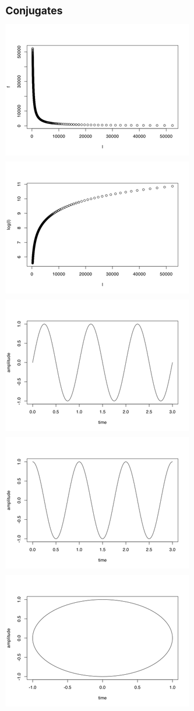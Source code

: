 Conjugates
================

![](../figures/conjugates-unnamed-chunk-2-1.svg)<!-- -->

![](../figures/conjugates-unnamed-chunk-3-1.svg)<!-- -->

![](../figures/conjugates-unnamed-chunk-4-1.svg)<!-- -->

![](../figures/conjugates-unnamed-chunk-5-1.svg)<!-- -->

![](../figures/conjugates-unnamed-chunk-6-1.svg)<!-- -->
